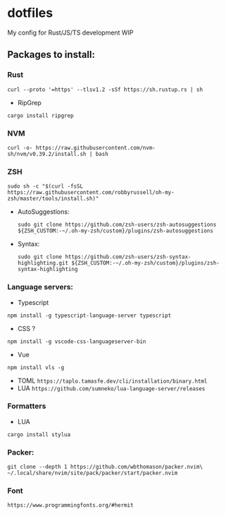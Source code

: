 # dotfiles

My config for Rust/JS/TS development
WIP

## Packages to install:

### Rust
```
curl --proto '=https' --tlsv1.2 -sSf https://sh.rustup.rs | sh
```
- RipGrep
```
cargo install ripgrep
```

### NVM
```
curl -o- https://raw.githubusercontent.com/nvm-sh/nvm/v0.39.2/install.sh | bash
```
### ZSH

```
sudo sh -c "$(curl -fsSL https://raw.githubusercontent.com/robbyrussell/oh-my-zsh/master/tools/install.sh)"
```

- AutoSuggestions:
  ```
  sudo git clone https://github.com/zsh-users/zsh-autosuggestions ${ZSH_CUSTOM:-~/.oh-my-zsh/custom}/plugins/zsh-autosuggestions
  ```
- Syntax:
  ```
  sudo git clone https://github.com/zsh-users/zsh-syntax-highlighting.git ${ZSH_CUSTOM:-~/.oh-my-zsh/custom}/plugins/zsh-syntax-highlighting
  ```

### Language servers:

- Typescript

```
npm install -g typescript-language-server typescript
```

- CSS ?

```
npm install -g vscode-css-languageserver-bin
```

- Vue

```
npm install vls -g
```

- TOML
  `https://taplo.tamasfe.dev/cli/installation/binary.html`
- LUA
  `https://github.com/sumneko/lua-language-server/releases`

### Formatters

- LUA

```
cargo install stylua
```

### Packer:

```
git clone --depth 1 https://github.com/wbthomason/packer.nvim\
~/.local/share/nvim/site/pack/packer/start/packer.nvim
```

### Font
```https://www.programmingfonts.org/#hermit```
